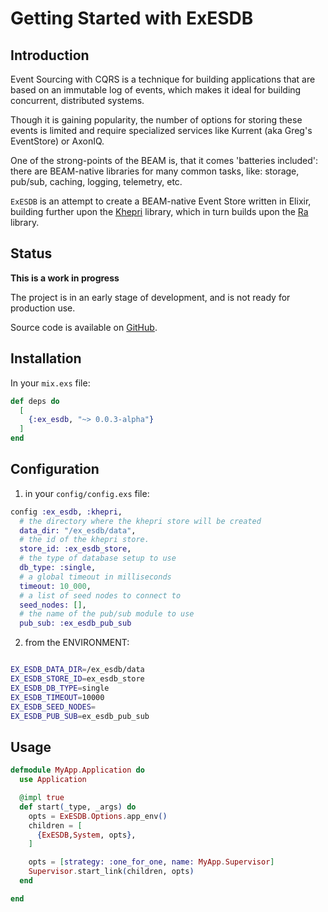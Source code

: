 # Getting Started with ExESDB

## Introduction

Event Sourcing with CQRS is a technique for building applications that are based on an immutable log of events, which makes it ideal for building concurrent, distributed systems.

Though it is gaining popularity, the number of options for storing these events is limited and require specialized services like Kurrent (aka Greg's EventStore) or AxonIQ.

One of the strong-points of the BEAM is, that it comes 'batteries included': there are BEAM-native libraries for many common tasks, like: storage, pub/sub, caching, logging, telemetry, etc.

`ExESDB` is an attempt to create a BEAM-native Event Store written in Elixir, building further upon the [Khepri](https://github.com/rabbitmq/khepri) library, which in turn builds upon the [Ra](https://github.com/rabbitmq/ra) library.

## Status

**This is a work in progress**

The project is in an early stage of development, and is not ready for production use.

Source code is available on [GitHub](https://github.com/beam-campus/ex-esdb).

## Installation

In your `mix.exs` file:

```elixir
def deps do
  [
    {:ex_esdb, "~> 0.0.3-alpha"}
  ]
end
```

## Configuration

1. in your `config/config.exs` file:

```elixir
config :ex_esdb, :khepri,
  # the directory where the khepri store will be created
  data_dir: "/ex_esdb/data",
  # the id of the khepri store.
  store_id: :ex_esdb_store,
  # the type of database setup to use
  db_type: :single,
  # a global timeout in milliseconds
  timeout: 10_000,
  # a list of seed nodes to connect to
  seed_nodes: [],
  # the name of the pub/sub module to use
  pub_sub: :ex_esdb_pub_sub

```

2. from the ENVIRONMENT:

```bash

EX_ESDB_DATA_DIR=/ex_esdb/data
EX_ESDB_STORE_ID=ex_esdb_store
EX_ESDB_DB_TYPE=single
EX_ESDB_TIMEOUT=10000
EX_ESDB_SEED_NODES=
EX_ESDB_PUB_SUB=ex_esdb_pub_sub

```

## Usage

```elixir
defmodule MyApp.Application do
  use Application

  @impl true
  def start(_type, _args) do
    opts = ExESDB.Options.app_env()
    children = [
      {ExESDB,System, opts},
    ]

    opts = [strategy: :one_for_one, name: MyApp.Supervisor]
    Supervisor.start_link(children, opts)
  end

end
```
